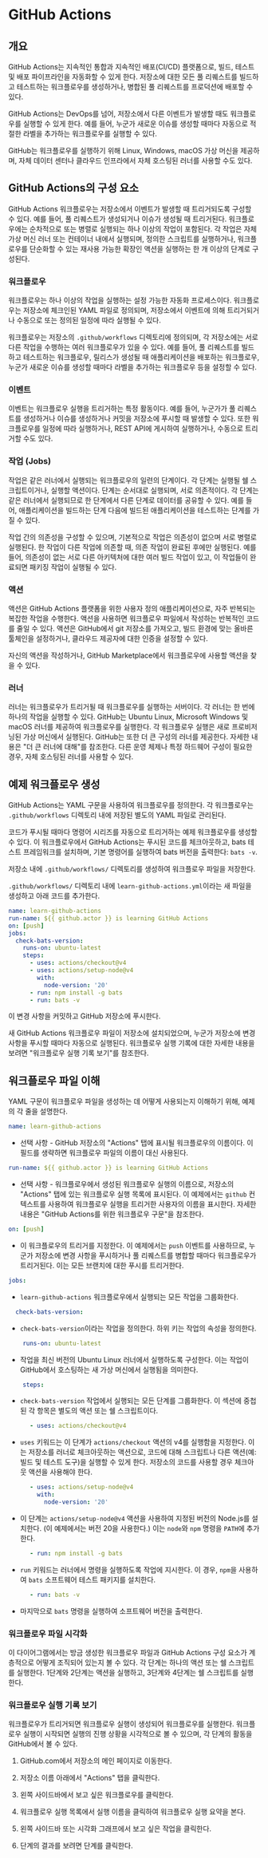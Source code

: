 # GitHub Actions

## 개요
GitHub Actions는 지속적인 통합과 지속적인 배포(CI/CD) 플랫폼으로, 빌드, 테스트 및 배포 파이프라인을 자동화할 수 있게 한다. 저장소에 대한 모든 풀 리퀘스트를 빌드하고 테스트하는 워크플로우를 생성하거나, 병합된 풀 리퀘스트를 프로덕션에 배포할 수 있다.

GitHub Actions는 DevOps를 넘어, 저장소에서 다른 이벤트가 발생할 때도 워크플로우를 실행할 수 있게 한다. 예를 들어, 누군가 새로운 이슈를 생성할 때마다 자동으로 적절한 라벨을 추가하는 워크플로우를 실행할 수 있다.

GitHub는 워크플로우를 실행하기 위해 Linux, Windows, macOS 가상 머신을 제공하며, 자체 데이터 센터나 클라우드 인프라에서 자체 호스팅된 러너를 사용할 수도 있다.

## GitHub Actions의 구성 요소
GitHub Actions 워크플로우는 저장소에서 이벤트가 발생할 때 트리거되도록 구성할 수 있다. 예를 들어, 풀 리퀘스트가 생성되거나 이슈가 생성될 때 트리거된다. 워크플로우에는 순차적으로 또는 병렬로 실행되는 하나 이상의 작업이 포함된다. 각 작업은 자체 가상 머신 러너 또는 컨테이너 내에서 실행되며, 정의한 스크립트를 실행하거나, 워크플로우를 단순화할 수 있는 재사용 가능한 확장인 액션을 실행하는 한 개 이상의 단계로 구성된다.

### 워크플로우
워크플로우는 하나 이상의 작업을 실행하는 설정 가능한 자동화 프로세스이다. 워크플로우는 저장소에 체크인된 YAML 파일로 정의되며, 저장소에서 이벤트에 의해 트리거되거나 수동으로 또는 정의된 일정에 따라 실행될 수 있다.

워크플로우는 저장소의 `.github/workflows` 디렉토리에 정의되며, 각 저장소에는 서로 다른 작업을 수행하는 여러 워크플로우가 있을 수 있다. 예를 들어, 풀 리퀘스트를 빌드하고 테스트하는 워크플로우, 릴리스가 생성될 때 애플리케이션을 배포하는 워크플로우, 누군가 새로운 이슈를 생성할 때마다 라벨을 추가하는 워크플로우 등을 설정할 수 있다.

### 이벤트
이벤트는 워크플로우 실행을 트리거하는 특정 활동이다. 예를 들어, 누군가가 풀 리퀘스트를 생성하거나 이슈를 생성하거나 커밋을 저장소에 푸시할 때 발생할 수 있다. 또한 워크플로우를 일정에 따라 실행하거나, REST API에 게시하여 실행하거나, 수동으로 트리거할 수도 있다.

### 작업 (Jobs)
작업은 같은 러너에서 실행되는 워크플로우의 일련의 단계이다. 각 단계는 실행될 쉘 스크립트이거나, 실행할 액션이다. 단계는 순서대로 실행되며, 서로 의존적이다. 각 단계는 같은 러너에서 실행되므로 한 단계에서 다른 단계로 데이터를 공유할 수 있다. 예를 들어, 애플리케이션을 빌드하는 단계 다음에 빌드된 애플리케이션을 테스트하는 단계를 가질 수 있다.

작업 간의 의존성을 구성할 수 있으며, 기본적으로 작업은 의존성이 없으며 서로 병렬로 실행된다. 한 작업이 다른 작업에 의존할 때, 의존 작업이 완료된 후에만 실행된다. 예를 들어, 의존성이 없는 서로 다른 아키텍처에 대한 여러 빌드 작업이 있고, 이 작업들이 완료되면 패키징 작업이 실행될 수 있다.

### 액션
액션은 GitHub Actions 플랫폼을 위한 사용자 정의 애플리케이션으로, 자주 반복되는 복잡한 작업을 수행한다. 액션을 사용하면 워크플로우 파일에서 작성하는 반복적인 코드를 줄일 수 있다. 액션은 GitHub에서 git 저장소를 가져오고, 빌드 환경에 맞는 올바른 툴체인을 설정하거나, 클라우드 제공자에 대한 인증을 설정할 수 있다.

자신의 액션을 작성하거나, GitHub Marketplace에서 워크플로우에 사용할 액션을 찾을 수 있다.

### 러너
러너는 워크플로우가 트리거될 때 워크플로우를 실행하는 서버이다. 각 러너는 한 번에 하나의 작업을 실행할 수 있다. GitHub는 Ubuntu Linux, Microsoft Windows 및 macOS 러너를 제공하여 워크플로우를 실행한다. 각 워크플로우 실행은 새로 프로비저닝된 가상 머신에서 실행된다. GitHub는 또한 더 큰 구성의 러너를 제공한다. 자세한 내용은 "더 큰 러너에 대해"를 참조한다. 다른 운영 체제나 특정 하드웨어 구성이 필요한 경우, 자체 호스팅된 러너를 사용할 수 있다.

## 예제 워크플로우 생성
GitHub Actions는 YAML 구문을 사용하여 워크플로우를 정의한다. 각 워크플로우는 `.github/workflows` 디렉토리 내에 저장된 별도의 YAML 파일로 관리된다.

코드가 푸시될 때마다 명령어 시리즈를 자동으로 트리거하는 예제 워크플로우를 생성할 수 있다. 이 워크플로우에서 GitHub Actions는 푸시된 코드를 체크아웃하고, bats 테스트 프레임워크를 설치하며, 기본 명령어를 실행하여 bats 버전을 출력한다: `bats -v`.

저장소 내에 `.github/workflows/` 디렉토리를 생성하여 워크플로우 파일을 저장한다.

`.github/workflows/` 디렉토리 내에 `learn-github-actions.yml`이라는 새 파일을 생성하고 아래 코드를 추가한다.

```yaml
name: learn-github-actions
run-name: ${{ github.actor }} is learning GitHub Actions
on: [push]
jobs:
  check-bats-version:
    runs-on: ubuntu-latest
    steps:
      - uses: actions/checkout@v4
      - uses: actions/setup-node@v4
        with:
          node-version: '20'
      - run: npm install -g bats
      - run: bats -v
```

이 변경 사항을 커밋하고 GitHub 저장소에 푸시한다.

새 GitHub Actions 워크플로우 파일이 저장소에 설치되었으며, 누군가 저장소에 변경 사항을 푸시할 때마다 자동으로 실행된다. 워크플로우 실행 기록에 대한 자세한 내용을 보려면 "워크플로우 실행 기록 보기"를 참조한다.

## 워크플로우 파일 이해
YAML 구문이 워크플로우 파일을 생성하는 데 어떻게 사용되는지 이해하기 위해, 예제의 각 줄을 설명한다.

```yaml
name: learn-github-actions
```
- 선택 사항 - GitHub 저장소의 "Actions" 탭에 표시될 워크플로우의 이름이다. 이 필드를 생략하면 워크플로우 파일의 이름이 대신 사용된다.

```yaml
run-name: ${{ github.actor }} is learning GitHub Actions
```
- 선택 사항 - 워크플로우에서 생성된 워크플로우 실행의 이름으로, 저장소의 "Actions" 탭에 있는 워크플로우 실행 목록에 표시된다. 이 예제에서는 `github` 컨텍스트를 사용하여 워크플로우 실행을 트리거한 사용자의 이름을 표시한다. 자세한 내용은 "GitHub Actions를 위한 워크플로우 구문"을 참조한다.

```yaml
on: [push]
```
- 이 워크플로우의 트리거를 지정한다. 이 예제에서는 `push` 이벤트를 사용하므로, 누군가 저장소에 변경 사항을 푸시하거나 풀 리퀘스트를 병합할 때마다 워크플로우가 트리거된다. 이는 모든 브랜치에 대한 푸시를 트리거한다. 

```yaml
jobs:
```
- `learn-github-actions` 워크플로우에서 실행되는 모든 작업을 그룹화한다.

```yaml
  check-bats-version:
```
- `check-bats-version`이라는 작업을 정의한다. 하위 키는 작업의 속성을 정의한다.

```yaml
    runs-on: ubuntu-latest
```
- 작업을 최신 버전의 Ubuntu Linux 러너에서 실행하도록 구성한다. 이는 작업이 GitHub에서 호스팅하는 새 가상 머신에서 실행됨을 의미한다.

```yaml
    steps:
```
- `check-bats-version` 작업에서 실행되는 모든 단계를 그룹화한다. 이 섹션에 중첩된 각 항목은 별도의 액션 또는 쉘 스크립트이다.

```yaml
      - uses: actions/checkout@v4
```
- `uses` 키워드는 이 단계가 `actions/checkout` 액션의 v4를 실행함을 지정한다. 이는 저장소를 러너로 체크아웃하는 액션으로, 코드에 대해 스크립트나 다른 액션(예: 빌드 및 테스트 도구)을 실행할 수 있게 한다. 저장소의 코드를 사용할 경우 체크아웃 액션을 사용해야 한다.

```yaml
      - uses: actions/setup-node@v4
        with:
          node-version: '20'
```
- 이 단계는 `actions/setup-node@v4` 액션을 사용하여 지정된 버전의 Node.js를 설치한다. (이 예제에서는 버전 20을 사용한다.) 이는 `node`와 `npm` 명령을 `PATH`에 추가한다.

```yaml
      - run: npm install -g bats
```
- `run` 키워드는 러너에서 명령을 실행하도록 작업에 지시한다. 이 경우, `npm`을 사용하여 `bats` 소프트웨어 테스트 패키지를 설치한다.

```yaml
      - run: bats -v
```
- 마지막으로 `bats` 명령을 실행하여 소프트웨어 버전을 출력한다.

### 워크플로우 파일 시각화
이 다이어그램에서는 방금 생성한 워크플로우 파일과 GitHub Actions 구성 요소가 계층적으로 어떻게 조직되어 있는지 볼 수 있다. 각 단계는 하나의 액션 또는 쉘 스크립트를 실행한다. 1단계와 2단계는 액션을 실행하고, 3단계와 4단계는 쉘 스크립트를 실행한다. 

### 워크플로우 실행 기록 보기
워크플로우가 트리거되면 워크플로우 실행이 생성되어 워크플로우를 실행한다. 워크플로우 실행이 시작되면 실행의 진행 상황을 시각적으로 볼 수 있으며, 각 단계의 활동을 GitHub에서 볼 수 있다.

1. GitHub.com에서 저장소의 메인 페이지로 이동한다.

2. 저장소 이름 아래에서 "Actions" 탭을 클릭한다.

3. 왼쪽 사이드바에서 보고 싶은 워크플로우를 클릭한다.

4. 워크플로우 실행 목록에서 실행 이름을 클릭하여 워크플로우 실행 요약을 본다.

5. 왼쪽 사이드바 또는 시각화 그래프에서 보고 싶은 작업을 클릭한다.

6. 단계의 결과를 보려면 단계를 클릭한다.